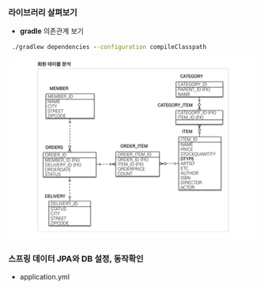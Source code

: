 

### 라이브러리 살펴보기

- **gradle** 의존관계 보기

``` cmd
 ./gradlew dependencies --configuration compileClasspath
``` 

![](https://github.com/dididiri1/jpashop/blob/main/study/images/02_04.png?raw=true)

### 스프링 데이터 JPA와 DB 설정, 동작확인

- application.yml
``` yml
  
``` 